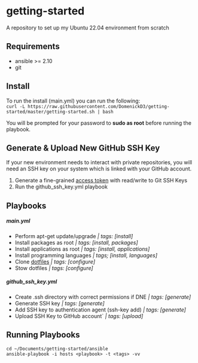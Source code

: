 # getting-started                                                                                                                                                                                           
A repository to set up my Ubuntu 22.04 environment from scratch

## Requirements

- ansible >= 2.10
- git 

## Install
To run the install  (main.yml) you can run the following: \
```curl -L https://raw.githubusercontent.com/DomenickD3/getting-started/master/getting-started.sh | bash```

You will be prompted for your password to **sudo as root** before running the playbook.


## Generate & Upload New GitHub SSH Key 

If your new environment needs to interact with private repositories, you will need an SSH key on your system which is linked with your GitHub account.

1. Generate a fine-grained [access token](https://docs.github.com/en/authentication/keeping-your-account-and-data-secure/managing-your-personal-access-tokens) with read/write to Git SSH Keys
2. Run the github_ssh_key.yml playbook


## Playbooks
##### main.yml
- Perform apt-get update/upgrade *| tags: [install]*
- Install packages as root *| tags: [install, packages]*
- Install applications as root *| tags: [install, applications]*
- Install programming languages *| tags; [install, languages]*
- Clone [dotfiles](https://github.com/DomenickD3/.dotfiles) *| tags: [configure]*
- Stow dotfiles *| tags: [configure]*

##### github_ssh_key.yml
- Create .ssh directory with correct permissions if DNE *| tags: [generate]*
- Generate SSH key *| tags: [generate]*
- Add SSH key to authentication agent (ssh-key add) *| tags: [generate]*
- Upload SSH Key to GitHub account` *| tags: [upload]*

## Running Playbooks
```cd ~/Documents/getting-started/ansible``` \
```ansible-playbook -i hosts <playbook> -t <tags> -vv```
